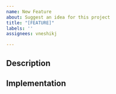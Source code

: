```yaml
---
name: New Feature
about: Suggest an idea for this project
title: "[FEATURE]"
labels: ''
assignees: vneshikj

---
```


## Description

## Implementation
